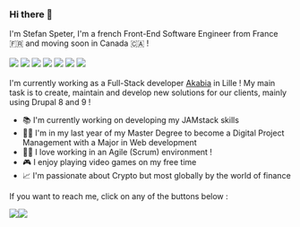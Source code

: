### Hi there 👋
I'm Stefan Speter, I'm a french Front-End Software Engineer from France :fr: and moving soon in Canada :canada: ! <br/><br/>
<img src="https://img.shields.io/badge/Drupal-0678BE?style=for-the-badge&logo=drupal&logoColor=white" />
<img src="https://img.shields.io/badge/JavaScript-323330?style=for-the-badge&logo=javascript&logoColor=F7DF1E" />
<img src="https://img.shields.io/badge/React-20232A?style=for-the-badge&logo=react&logoColor=61DAFB" />
<img src="https://img.shields.io/badge/Tailwind_CSS-38B2AC?style=for-the-badge&logo=tailwind-css&logoColor=white" />
<img src="https://img.shields.io/badge/Bootstrap-563D7C?style=for-the-badge&logo=bootstrap&logoColor=white" />
<img src="https://img.shields.io/badge/Vue.js-35495E?style=for-the-badge&logo=vuedotjs&logoColor=4FC08D" />
<img src="https://img.shields.io/badge/Flutter-02569B?style=for-the-badge&logo=flutter&logoColor=white" />
<br/><br/>
I'm currently working as a Full-Stack developer [Akabia](https://akabia.fr/) in Lille ! My main task is to create, maintain and develop new solutions for our clients, 
mainly using Drupal 8 and 9 !

- :books: I'm currently working on developing my JAMstack skills 
- :student: I'm in my last year of my Master Degree to become a Digital Project Management with a Major in Web development
- :office_worker: I love working in an Agile (Scrum) environment !
- :video_game: I enjoy playing video games on my free time
- :chart_with_upwards_trend: I'm passionate about Crypto but most globally by the world of finance

If you want to reach me, click on any of the buttons below : <br/>
<div style="display:flex">
<a href="https://www.linkedin.com/in/stefanspeterdev/">
  <img src="https://img.shields.io/badge/linkedin-%230077B5.svg?&style=for-the-badge&logo=linkedin&logoColor=white" />
</a>

<a href="mailto:stefanspeterdev@gmail.com">
  <img src="https://img.shields.io/badge/Gmail-D14836?style=for-the-badge&logo=gmail&logoColor=white" />
</a>
</div>
